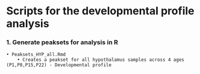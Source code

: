 # Scripts for the developmental profile analysis

### 1. Generate peaksets for analysis in R
    • Peaksets_HYP_all.Rmd
        • Creates a peakset for all hypothalamus samples across 4 ages (P1,P8,P15,P22) - Developmental profile


